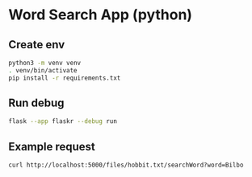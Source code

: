 # Word Search App (python)

## Create env

```bash
python3 -m venv venv
. venv/bin/activate
pip install -r requirements.txt
```

## Run debug

```bash
flask --app flaskr --debug run
```

## Example request

```
curl http://localhost:5000/files/hobbit.txt/searchWord?word=Bilbo
```
